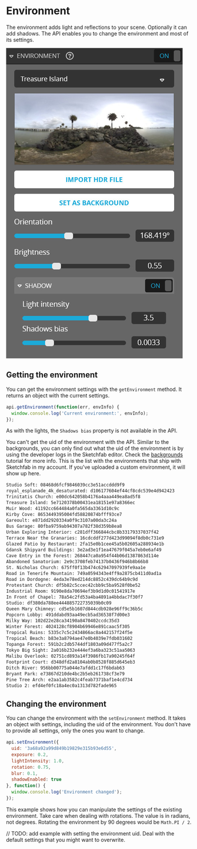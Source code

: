 <script setup>
import CodePenEmbed from '../../components/CodePenEmbed.vue'
</script>

# Environment

The environment adds light and reflections to your scene. Optionally it can add shadows. The API enables you to change the environment and most of its settings. 

![environment settings](./studio-environment.jpg)

## Getting the environment

You can get the environment settings with the `getEnvironment` method. It returns an object with the current settings. 

```js
api.getEnvironment(function(err, envInfo) {
  window.console.log('Current environment:', envInfo);
});
```

<CodePenEmbed id="xxmRrva/435e6227fe040d22850aae40a6bf28e8" tab="result" />

As with the lights, the `Shadows bias` property is not available in the API.

You can't get the uid of the environment with the API. Similar to the backgrounds, you can only find out what the uid of the environment is by using the developer logs in the Sketchfab editor. Check the [backgrounds](/guide/studio/background#image) tutorial for more info. This is the list with the environments that ship with Sketchfab in my account. If you've uploaded a custom environment, it will show up here.

```
Studio Soft: 08468d6fcf9846039cc3e51accddd9f9
royal_esplanade_4k_desaturated: d106177604ef44cf8cdc539e4d942423
Trinitatis Church: e00dc642058b4176a4aaa449ea8ad5f8
Treasure Island: 5e7120378b00431ea18151e97a8366ec
Muir Wood: 41192cc664484a0fa565da3361d10c9c
Kirby Cove: 8653449395004fd58820874bfff93ce7
Gareoult: e871dd2920334a0f9c3107a00da3c24a
Bus Garage: 80fba9759ab94307a782f38d359b8ea8
Urban Exploring Interior: c281dff366844cbc8b33179337037f42
Terrace Near the Granaries: 16cdcddf277d423d99094f8db0c731e9
Glazed Patio by Restaurant: 2fa15e0b1cee45a5b02605a288934e1b
Gdansk Shipyard Buildings: 3e2ad3e1f1ea47679f045a7eb0e6af49
Cave Entry in the Forest: 268447ca0a954f44b06d1387863d114e
Abandoned Sanatorium: 2e9c3708feb74137b0436f946b8b66b8
St. Nicholas Church: 675ff0f13b474c62947097939fe9aa1e
Road in Tenerife Mountain: 749a0594343e4ff9a2875cb411d0ad1a
Road in Dordogne: 4eda3e78ed214dc8852c439dc64b9c9d
Protestant Church: df5b82c5ccec42cbb9c5ba9528f0be52
Industrial Room: 9190e8da70694ef3b9d1d0c01541917e
In Front of Chapel: 78a54c2fd53a4ba4891a4bbdac7f30f7
Studio: df380da788ee444885722735039b0c09
Queen Mary Chimney: cd5e5b1607d844cdb928e96ff9c36b5c
Popcorn Lobby: 491ddabd93aa49ecb5ad36538f7d00e3
Milky Way: 102d22e28ca34190a8470402ccdc35d3
Winter Forest: 4024128cf8904b69946e891caac5f305
Tropical Ruins: 5335c7c5c2434866ac8a442157f24f5e
Tropical Beach: b83e3a8794ae47e0b4039e7fdb031602
Topanga Forest: 591b2c2db5744df1803a09d477f5a2c7
Tokyo Big Sight: 2a016b232e444ef3a6ba323c51aa5063
Malibu Overlook: 02751cd893a14f3986fb17a90245f64f
Footprint Court: d348dfd2a8104ab0b8528f885d645eb3
Ditch River: 956bb00775a044e7afdd1c17f6bdab63
Bryant Park: e73867d210de4bc2b5eb261738cf3e79
Pine Tree Arch: e2aa1ab3582c4feab7371baf1e4cd734
Studio 2: efd4ef0fc18a4ec0a1313d782fade965
```

## Changing the environment

You can change the environment with the `setEnvironment` method. It takes an object with settings, including the uid of the environment. You don't have to provide all settings, only the ones you want to change. 

```js
api.setEnvironment({
  uid: '3a68a92a99d849b19829e315b93e6d55',
  exposure: 0.2,
  lightIntensity: 1.0,
  rotation: 0.75,
  blur: 0.1,
  shadowEnabled: true
}, function() {
  window.console.log('Environment changed');
});
```

<CodePenEmbed id="QWzGMwd/582f810ff6a4f6f908f2328722de1238" tab="result" />

This example shows how you can manipulate the settings of the existing environment. Take care when dealing with rotations. The value is in radians, not degrees. Rotating the environment by 90 degrees would be `Math.PI / 2`.

// TODO: add example with setting the environment uid. Deal with the default settings that you might want to overwrite.